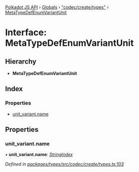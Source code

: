 [Polkadot JS API](../README.md) › [Globals](../globals.md) › ["codec/create/types"](../modules/_codec_create_types_.md) › [MetaTypeDefEnumVariantUnit](_codec_create_types_.metatypedefenumvariantunit.md)

# Interface: MetaTypeDefEnumVariantUnit

## Hierarchy

* **MetaTypeDefEnumVariantUnit**

## Index

### Properties

* [unit_variant.name](_codec_create_types_.metatypedefenumvariantunit.md#unit_variant.name)

## Properties

###  unit_variant.name

• **unit_variant.name**: *[StringIndex](../modules/_codec_create_types_.md#stringindex)*

*Defined in [packages/types/src/codec/create/types.ts:103](https://github.com/polkadot-js/api/blob/ddd5eab7f/packages/types/src/codec/create/types.ts#L103)*
